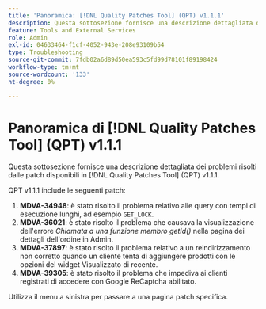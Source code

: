 ```yaml
---
title: 'Panoramica: [!DNL Quality Patches Tool] (QPT) v1.1.1'
description: Questa sottosezione fornisce una descrizione dettagliata dei problemi risolti dalle patch disponibili in  [!DNL Quality Patches Tool] (QPT) v1.1.1.
feature: Tools and External Services
role: Admin
exl-id: 04633464-f1cf-4052-943e-208e93109b54
type: Troubleshooting
source-git-commit: 7fdb02a6d89d50ea593c5fd99d78101f89198424
workflow-type: tm+mt
source-wordcount: '133'
ht-degree: 0%

---
```


# Panoramica di [!DNL Quality Patches Tool] (QPT) v1.1.1

Questa sottosezione fornisce una descrizione dettagliata dei problemi risolti dalle patch disponibili in [!DNL Quality Patches Tool] (QPT) v1.1.1.

QPT v1.1.1 include le seguenti patch:

1. **MDVA-34948**: è stato risolto il problema relativo alle query con tempi di esecuzione lunghi, ad esempio `GET_LOCK`.
1. **MDVA-36021**: è stato risolto il problema che causava la visualizzazione dell&#39;errore *Chiamata a una funzione membro getId()* nella pagina dei dettagli dell&#39;ordine in Admin.
1. **MDVA-37897**: è stato risolto il problema relativo a un reindirizzamento non corretto quando un cliente tenta di aggiungere prodotti con le opzioni del widget Visualizzato di recente.
1. **MDVA-39305**: è stato risolto il problema che impediva ai clienti registrati di accedere con Google ReCaptcha abilitato.

Utilizza il menu a sinistra per passare a una pagina patch specifica.
